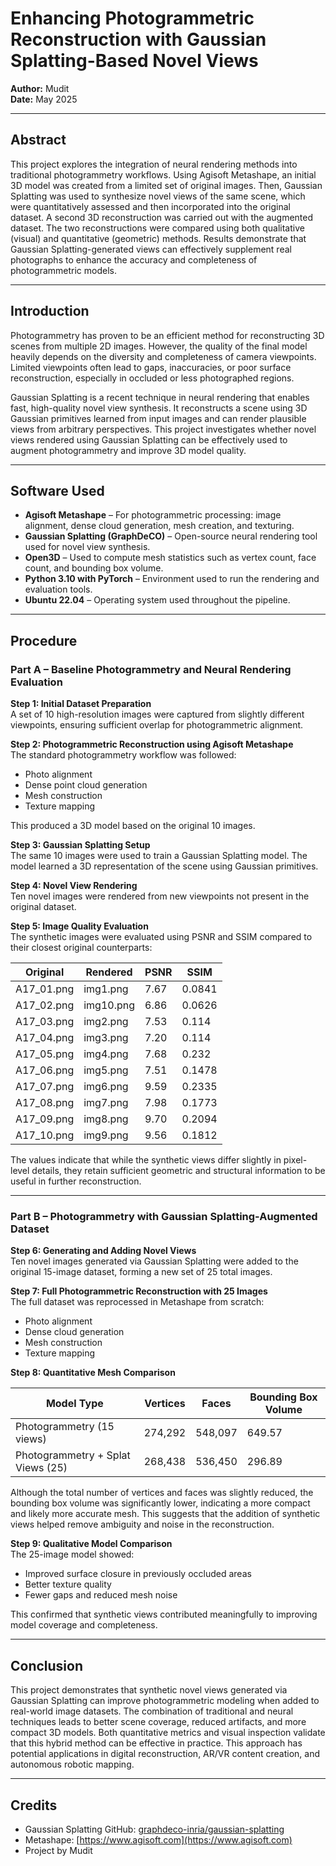 # Enhancing Photogrammetric Reconstruction with Gaussian Splatting-Based Novel Views

**Author:** Mudit  
**Date:** May 2025

---

## Abstract

This project explores the integration of neural rendering methods into traditional photogrammetry workflows. Using Agisoft Metashape, an initial 3D model was created from a limited set of original images. Then, Gaussian Splatting was used to synthesize novel views of the same scene, which were quantitatively assessed and then incorporated into the original dataset. A second 3D reconstruction was carried out with the augmented dataset. The two reconstructions were compared using both qualitative (visual) and quantitative (geometric) methods. Results demonstrate that Gaussian Splatting-generated views can effectively supplement real photographs to enhance the accuracy and completeness of photogrammetric models.

---

## Introduction

Photogrammetry has proven to be an efficient method for reconstructing 3D scenes from multiple 2D images. However, the quality of the final model heavily depends on the diversity and completeness of camera viewpoints. Limited viewpoints often lead to gaps, inaccuracies, or poor surface reconstruction, especially in occluded or less photographed regions.

Gaussian Splatting is a recent technique in neural rendering that enables fast, high-quality novel view synthesis. It reconstructs a scene using 3D Gaussian primitives learned from input images and can render plausible views from arbitrary perspectives. This project investigates whether novel views rendered using Gaussian Splatting can be effectively used to augment photogrammetry and improve 3D model quality.

---

## Software Used

- **Agisoft Metashape** – For photogrammetric processing: image alignment, dense cloud generation, mesh creation, and texturing.
- **Gaussian Splatting (GraphDeCO)** – Open-source neural rendering tool used for novel view synthesis.
- **Open3D** – Used to compute mesh statistics such as vertex count, face count, and bounding box volume.
- **Python 3.10 with PyTorch** – Environment used to run the rendering and evaluation tools.
- **Ubuntu 22.04** – Operating system used throughout the pipeline.

---

## Procedure

### Part A – Baseline Photogrammetry and Neural Rendering Evaluation

**Step 1: Initial Dataset Preparation**  
A set of 10 high-resolution images were captured from slightly different viewpoints, ensuring sufficient overlap for photogrammetric alignment.

**Step 2: Photogrammetric Reconstruction using Agisoft Metashape**  
The standard photogrammetry workflow was followed:
- Photo alignment  
- Dense point cloud generation  
- Mesh construction  
- Texture mapping  

This produced a 3D model based on the original 10 images.

**Step 3: Gaussian Splatting Setup**  
The same 10 images were used to train a Gaussian Splatting model. The model learned a 3D representation of the scene using Gaussian primitives.

**Step 4: Novel View Rendering**  
Ten novel images were rendered from new viewpoints not present in the original dataset.

**Step 5: Image Quality Evaluation**  
The synthetic images were evaluated using PSNR and SSIM compared to their closest original counterparts:

| Original      | Rendered  | PSNR | SSIM   |
|---------------|-----------|------|--------|
| A17_01.png    | img1.png  | 7.67 | 0.0841 |
| A17_02.png    | img10.png | 6.86 | 0.0626 |
| A17_03.png    | img2.png  | 7.53 | 0.114  |
| A17_04.png    | img3.png  | 7.20 | 0.114  |
| A17_05.png    | img4.png  | 7.68 | 0.232  |
| A17_06.png    | img5.png  | 7.51 | 0.1478 |
| A17_07.png    | img6.png  | 9.59 | 0.2335 |
| A17_08.png    | img7.png  | 7.98 | 0.1773 |
| A17_09.png    | img8.png  | 9.70 | 0.2094 |
| A17_10.png    | img9.png  | 9.56 | 0.1812 |

The values indicate that while the synthetic views differ slightly in pixel-level details, they retain sufficient geometric and structural information to be useful in further reconstruction.

---

### Part B – Photogrammetry with Gaussian Splatting-Augmented Dataset

**Step 6: Generating and Adding Novel Views**  
Ten novel images generated via Gaussian Splatting were added to the original 15-image dataset, forming a new set of 25 total images.

**Step 7: Full Photogrammetric Reconstruction with 25 Images**  
The full dataset was reprocessed in Metashape from scratch:
- Photo alignment  
- Dense cloud generation  
- Mesh construction  
- Texture mapping  

**Step 8: Quantitative Mesh Comparison**

| Model Type                         | Vertices | Faces   | Bounding Box Volume |
|-----------------------------------|----------|---------|---------------------|
| Photogrammetry (15 views)         | 274,292  | 548,097 | 649.57              |
| Photogrammetry + Splat Views (25) | 268,438  | 536,450 | 296.89              |

Although the total number of vertices and faces was slightly reduced, the bounding box volume was significantly lower, indicating a more compact and likely more accurate mesh. This suggests that the addition of synthetic views helped remove ambiguity and noise in the reconstruction.

**Step 9: Qualitative Model Comparison**  
The 25-image model showed:
- Improved surface closure in previously occluded areas  
- Better texture quality  
- Fewer gaps and reduced mesh noise  

This confirmed that synthetic views contributed meaningfully to improving model coverage and completeness.

---

## Conclusion

This project demonstrates that synthetic novel views generated via Gaussian Splatting can improve photogrammetric modeling when added to real-world image datasets. The combination of traditional and neural techniques leads to better scene coverage, reduced artifacts, and more compact 3D models. Both quantitative metrics and visual inspection validate that this hybrid method can be effective in practice. This approach has potential applications in digital reconstruction, AR/VR content creation, and autonomous robotic mapping.

---

## Credits

- Gaussian Splatting GitHub: [graphdeco-inria/gaussian-splatting](https://github.com/graphdeco-inria/gaussian-splatting)
- Metashape: [https://www.agisoft.com](https://www.agisoft.com)
- Project by Mudit
